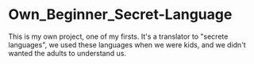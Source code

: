 # Own_Beginner_Secret-Language
This is my own project, one of my firsts. It's a translator to "secrete languages", we used these languages when we were kids, and we didn't wanted the adults to understand us.

